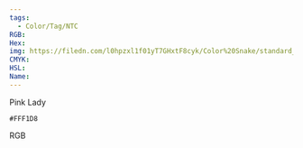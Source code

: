 ```yaml
---
tags:
  - Color/Tag/NTC
RGB:
Hex:
img: https://filedn.com/l0hpzxl1f01yT7GHxtF8cyk/Color%20Snake/standard_csv_to_svg//FFF1D8.svg
CMYK:
HSL:
Name:
---
```

Pink Lady
```palette
#FFF1D8
```
RGB
